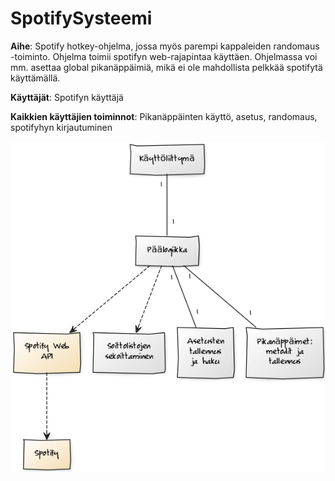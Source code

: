 ﻿# SpotifySysteemi

**Aihe**: Spotify hotkey-ohjelma, jossa myös parempi kappaleiden randomaus -toiminto. Ohjelma toimii spotifyn web-rajapintaa käyttäen. Ohjelmassa voi mm. asettaa global pikanäppäimiä, mikä ei ole mahdollista pelkkää spotifytä käyttämällä.

**Käyttäjät**: Spotifyn käyttäjä

**Kaikkien käyttäjien toiminnot**: Pikanäppäinten käyttö, asetus, randomaus, spotifyhyn kirjautuminen

![Alt text](maarittelykaavio.png)
